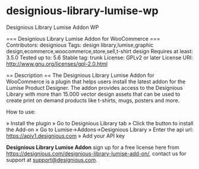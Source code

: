 # designious-library-lumise-wp
Designious Library Lumise Addon WP

=== Designious Library Lumise Addon for WooCommerce ===
Contributors: designious
Tags: design library,lumise,graphic design,ecommerce,woocommerce,store,sell,t-shirt design
Requires at least: 3.5.0
Tested up to: 5.6
Stable tag: trunk
License: GPLv2 or later
License URI: http://www.gnu.org/licenses/gpl-2.0.html


== Description ==
The Designious Library Lumise Addon for WooCommerce is a plugin that helps users install the latest addon for the Lumise Product Designer. The addon provides access to the Designious Library with more than 15.000 vector design assets that can be used to create print on demand products like t-shirts, mugs, posters and more. 

How to use:

» Install the plugin
» Go to Designious Library tab
» Click the button to install the Add-on
» Go to Lumise->Addons->Designious Library
» Enter the api url: https://apiv1.designious.com
» Add your API key



**Designious Library Lumise Addon** sign up for a free license here from https://designious.com/designious-library-lumise-add-on/, contact us for support at support@designious.com.
